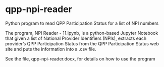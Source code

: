 # qpp-npi-reader
Python program to read QPP Participation Status for a list of NPI numbers 

The program, NPI Reader - 11.ipynb, is a python-based Jupyter Notebook that given a list of National Provider Identifiers (NPIs), extracts each provider’s QPP Participation Status from the QPP Participation Status web site and puts the information into a .csv file. 

See the file, qpp-npi-reader.docx, for details on how to use the program
